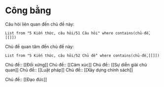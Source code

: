 # Công bằng
Câu hỏi liên quan đến chủ đề này:
```dataview
List from "5 Kiến thức, câu hỏi/51 Câu hỏi" where contains(chủ-đề,[[]]) 
```

Chủ đề quan tâm đến chủ đề này:
```dataview
List from "5 Kiến thức, câu hỏi/52 Chủ đề" where contains(chủ-đề,[[]]) 
```
 
Chủ đề:: [[Đối xứng]]
Chủ đề:: [[Cảm xúc]]
Chủ đề:: [[Sự diễn giải chủ quan]]
Chủ đề:: [[Luật pháp]]
Chủ đề:: [[Xây dựng chính sách]]

Chủ đề:: [[Đạo đức]]